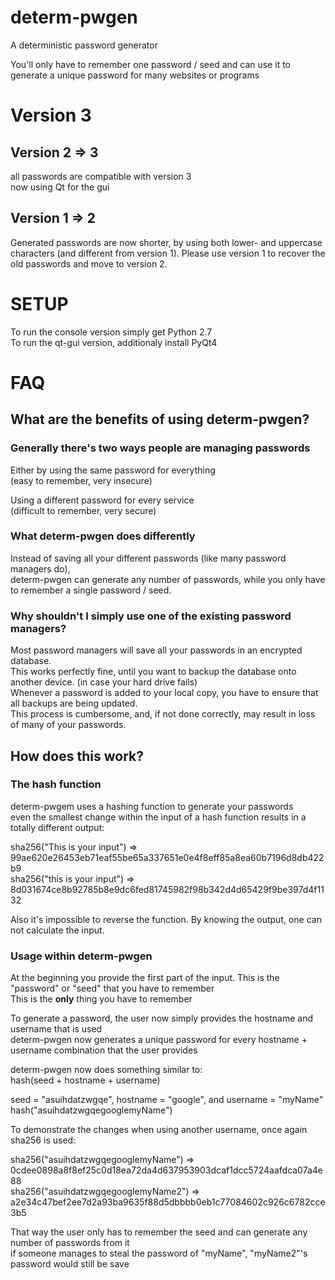 determ-pwgen
============

A deterministic password generator

You'll only have to remember one password / seed and can use it to generate a unique password for many websites or programs


Version 3
=========


Version 2 => 3
--------------
all passwords are compatible with version 3  
now using Qt for the gui


Version 1 => 2
--------------
Generated passwords are now shorter, by using both lower- and uppercase characters (and different from version 1).
Please use version 1 to recover the old passwords and move to version 2.  


SETUP
=====
To run the console version simply get Python 2.7  
To run the qt-gui version, additionaly install PyQt4


FAQ
===

What are the benefits of using determ-pwgen?
--------------------------------------------

### Generally there's two ways people are managing passwords

Either by using the same password for everything  
(easy to remember, very insecure)  

Using a different password for every service  
(difficult to remember, very secure)

### What determ-pwgen does differently

Instead of saving all your different passwords (like many password managers do),  
determ-pwgen can generate any number of passwords, while you only have to remember a single password / seed.  

### Why shouldn't I simply use one of the existing password managers?

Most password managers will save all your passwords in an encrypted database.  
This works perfectly fine, until you want to backup the database onto another device. (in case your hard drive fails)  
Whenever a password is added to your local copy, you have to ensure that all backups are being updated.  
This process is cumbersome, and, if not done correctly, may result in loss of many of your passwords.


How does this work?
-------------------

### The hash function

determ-pwgem uses a hashing function to generate your passwords  
even the smallest change within the input of a hash function results in a totally different output:  

sha256("This is your input") => 99ae620e26453eb71eaf55be65a337651e0e4f8eff85a8ea60b7196d8db422b9    
sha256("this is your input") => 8d031674ce8b92785b8e9dc6fed81745982f98b342d4d65429f9be397d4f1132  

Also it's impossible to reverse the function. By knowing the output, one can not calculate the input. 

### Usage within determ-pwgen

At the beginning you provide the first part of the input. This is the "password" or "seed" that you have to remember  
This is the **only** thing you have to remember  


To generate a password, the user now simply provides the hostname and username that is used  
determ-pwgen now generates a unique password for every hostname + username combination that the user provides  

determ-pwgen now does something similar to:    
hash(seed + hostname + username) 

seed = "asuihdatzwgqe", hostname = "google", and username = "myName"  
hash("asuihdatzwgqegooglemyName")  


To demonstrate the changes when using another username, once again sha256 is used:  

sha256("asuihdatzwgqegooglemyName") => 0cdee0898a8f8ef25c0d18ea72da4d637953903dcaf1dcc5724aafdca07a4e88  
sha256("asuihdatzwgqegooglemyName2") => a2e34c47bef2ee7d2a93ba9635f88d5dbbbb0eb1c77084602c926c6782cce3b5  

That way the user only has to remember the seed and can generate any number of passwords from it  
if someone manages to steal the password of "myName", "myName2"'s password would still be save
